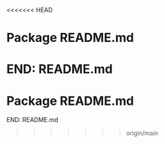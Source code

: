 <<<<<<< HEAD
# Package README.md

END: README.md
=======
# Package README.md

END: README.md
>>>>>>> origin/main

